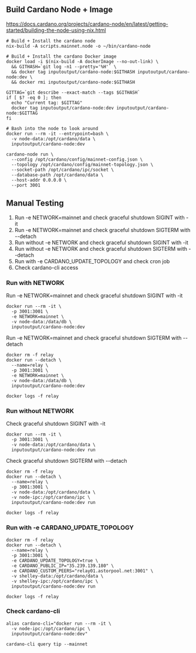 
## Build Cardano Node + Image

https://docs.cardano.org/projects/cardano-node/en/latest/getting-started/building-the-node-using-nix.html

```
# Build + Install the cardano node
nix-build -A scripts.mainnet.node -o ~/bin/cardano-node

# Build + Install the cardano Docker image
docker load -i $(nix-build -A dockerImage --no-out-link) \
  && GITHASH=`git log -n1 --pretty='%H'` \
  && docker tag inputoutput/cardano-node:$GITHASH inputoutput/cardano-node:dev \
  && docker rmi inputoutput/cardano-node:$GITHASH

GITTAG=`git describe --exact-match --tags $GITHASH`
if [ $? -eq 0 ]; then
  echo "Current tag: $GITTAG"
  docker tag inputoutput/cardano-node:dev inputoutput/cardano-node:$GITTAG
fi

# Bash into the node to look around
docker run --rm -it --entrypoint=bash \
  -v node-data:/opt/cardano/data \
  inputoutput/cardano-node:dev

cardano-node run \
  --config /opt/cardano/config/mainnet-config.json \
  --topology /opt/cardano/config/mainnet-topology.json \
  --socket-path /opt/cardano/ipc/socket \
  --database-path /opt/cardano/data \
  --host-addr 0.0.0.0 \
  --port 3001
```

## Manual Testing

1. Run -e NETWORK=mainnet and check graceful shutdown SIGINT with -it
2. Run -e NETWORK=mainnet and check graceful shutdown SIGTERM with --detach
3. Run without -e NETWORK and check graceful shutdown SIGINT with -it
4. Run without -e NETWORK and check graceful shutdown SIGTERM with --detach
5. Run with -e CARDANO_UPDATE_TOPOLOGY and check cron job
6. Check cardano-cli access

### Run with NETWORK

Run -e NETWORK=mainnet and check graceful shutdown SIGINT with -it

```
docker run --rm -it \
  -p 3001:3001 \
  -e NETWORK=mainnet \
  -v node-data:/data/db \
  inputoutput/cardano-node:dev
```

Run -e NETWORK=mainnet and check graceful shutdown SIGTERM with --detach

```
docker rm -f relay
docker run --detach \
  --name=relay \
  -p 3001:3001 \
  -e NETWORK=mainnet \
  -v node-data:/data/db \
  inputoutput/cardano-node:dev

docker logs -f relay
```

### Run without NETWORK

Check graceful shutdown SIGINT with -it

```
docker run --rm -it \
  -p 3001:3001 \
  -v node-data:/opt/cardano/data \
  inputoutput/cardano-node:dev run
```

Check graceful shutdown SIGTERM with --detach

```
docker rm -f relay
docker run --detach \
  --name=relay \
  -p 3001:3001 \
  -v node-data:/opt/cardano/data \
  -v node-ipc:/opt/cardano/ipc \
  inputoutput/cardano-node:dev run

docker logs -f relay
```
### Run with -e CARDANO_UPDATE_TOPOLOGY

```
docker rm -f relay
docker run --detach \
  --name=relay \
  -p 3001:3001 \
  -e CARDANO_UPDATE_TOPOLOGY=true \
  -e CARDANO_PUBLIC_IP="35.239.139.180" \
  -e CARDANO_CUSTOM_PEERS="relay01.astorpool.net:3001" \
  -v shelley-data:/opt/cardano/data \
  -v shelley-ipc:/opt/cardano/ipc \
  inputoutput/cardano-node:dev run

docker logs -f relay
```

### Check cardano-cli

```
alias cardano-cli="docker run --rm -it \
  -v node-ipc:/opt/cardano/ipc \
  inputoutput/cardano-node:dev"

cardano-cli query tip --mainnet
```
